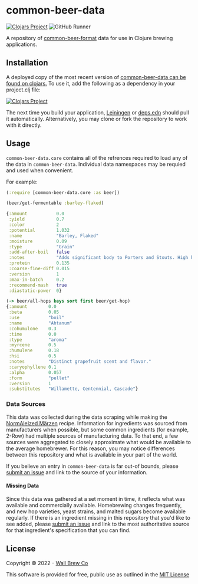# common-beer-data

[![Clojars Project](https://img.shields.io/clojars/v/com.wallbrew/common-beer-data.svg)](https://clojars.org/com.wallbrew/common-beer-data)
![GitHub Runner](https://github.com/Wall-Brew-Co/common-beer-data/workflows/Clojurescript%20CI/badge.svg)

A repository of [common-beer-format](https://github.com/Wall-Brew-Co/common-beer-format) data for use in Clojure brewing applications.

## Installation

A deployed copy of the most recent version of [common-beer-data can be found on clojars.](https://clojars.org/com.wallbrew/common-beer-data)
To use it, add the following as a dependency in your project.clj file:

[![Clojars Project](https://clojars.org/com.wallbrew/common-beer-data/latest-version.svg)](https://clojars.org/com.wallbrew/common-beer-data)

The next time you build your application, [Leiningen](https://leiningen.org/) or [deps.edn](https://clojure.org/guides/deps_and_cli) should pull it automatically.
Alternatively, you may clone or fork the repository to work with it directly.

## Usage

`common-beer-data.core` contains all of the refrences required to load any of the data in `common-beer-data`.
Individual data namespaces may be requied and used when convenient.

For example:

```clj
(:require [common-beer-data.core :as beer])

(beer/get-fermentable :barley-flaked)

{:amount           0.0
 :yield            0.7
 :color            2
 :potential        1.032
 :name             "Barley, Flaked"
 :moisture         0.09
 :type             "Grain"
 :add-after-boil   false
 :notes            "Adds significant body to Porters and Stouts. High haze producing protein prevents use in light beers."
 :protein          0.135
 :coarse-fine-diff 0.015
 :version          1
 :max-in-batch     0.2
 :recommend-mash   true
 :diastatic-power  0}

(-> beer/all-hops keys sort first beer/get-hop)
{:amount        0.0
 :beta          0.05
 :use           "boil"
 :name          "Ahtanum"
 :cohumulone    0.3
 :time          0.0
 :type          "aroma"
 :myrcene       0.5
 :humulene      0.18
 :hsi           0.5
 :notes         "Distinct grapefruit scent and flavor."
 :caryophyllene 0.1
 :alpha         0.057
 :form          "pellet"
 :version       1
 :substitutes   "Willamette, Centennial, Cascade"}
```

### Data Sources

This data was collected during the data scraping while making the [NormAleIzed Märzen](https://wallbrew.com/2019/11/21/mk-iv-normaleized-marzen/) recipe.
Information for ingredients was sourced from manufacturers when possible, but some common ingredients (for example, 2-Row) had multiple sources of manufacturing data.
To that end, a few sources were aggregated to closely approximate what would be available to the average homebrewer.
For this reason, you may notice differences between this repository and what is available in your part of the world.

If you believe an entry in `common-beer-data` is far out-of bounds, please [submit an issue](https://github.com/Wall-Brew-Co/common-beer-data/issues/new/choose) and link to the source of your information.

#### Missing Data

Since this data was gathered at a set moment in time, it reflects what was available and commercially available.
Homebrewing changes frequently, and new hop varieties, yeast strains, and malted sugars become available regularly.
If there is an ingredient missing in this repository that you'd like to see added, please [submit an issue](https://github.com/Wall-Brew-Co/common-beer-data/issues/new/choose) and link to the most authoritative source for that ingredient's specification that you can find.

## License

Copyright © 2022 - [Wall Brew Co](https://wallbrew.com/)

This software is provided for free, public use as outlined in the [MIT License](https://github.com/Wall-Brew-Co/common-beer-data/blob/master/LICENSE)
